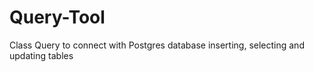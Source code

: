 # Query-Tool
 Class Query to connect with Postgres database inserting, selecting and updating tables
